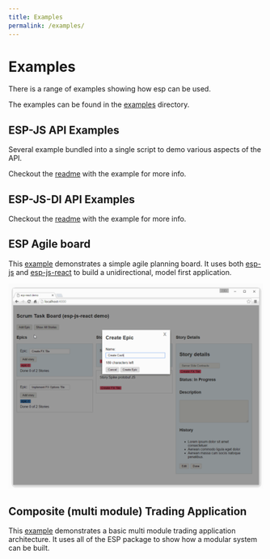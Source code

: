 ```yaml
---
title: Examples
permalink: /examples/
---
```


# Examples

There is a range of examples showing how esp can be used.

The examples can be found in the [examples](https://github.com/esp/esp-js/tree/master/examples/) directory.

## ESP-JS API Examples

Several example bundled into a single script to demo various aspects of the API.

Checkout the [readme](https://github.com/esp/esp-js/tree/master/examples/esp-js-api) with the example for more info.

## ESP-JS-DI API Examples

Checkout the [readme](https://github.com/esp/esp-js/tree/master/examples/esp-js-di-api) with the example for more info.

## ESP Agile board

This [example](https://github.com/esp/esp-js/tree/master/examples/esp-js-react-agile-board) demonstrates a simple agile planning board.
It uses both [esp-js](https://www.npmjs.com/package/esp-js) and [esp-js-react](https://www.npmjs.com/package/esp-js-react) to build a unidirectional, model first application.

![ESP Agile board Example](../../images/esp-agile-demo.gif)

## Composite (multi module) Trading Application

This [example](https://github.com/esp/esp-js/tree/master/examples/esp-js-ui-module-based-app) demonstrates a basic multi module trading application architecture.
It uses all of the ESP package to show how a modular system can be built. 
